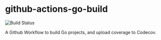 # github-actions-go-build

![Build Status](https://github.com/jimsmart/github-actions-go-build/actions/workflows/main.yml/badge.svg)

A Github Workflow to build Go projects, and upload coverage to Codecov.
